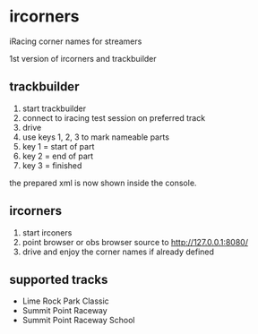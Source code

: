 # ircorners
iRacing corner names for streamers

1st version of ircorners and trackbuilder

## trackbuilder

1. start trackbuilder
2. connect to iracing test session on preferred track
3. drive
4. use keys 1, 2, 3 to mark nameable parts
5. key 1 = start of part
6. key 2 = end of part
7. key 3 = finished

the prepared xml is now shown inside the console.

## ircorners

1. start irconers
2. point browser or obs browser source to http://127.0.0.1:8080/
3. drive and enjoy the corner names if already defined

## supported tracks
- Lime Rock Park Classic
- Summit Point Raceway
- Summit Point Raceway School